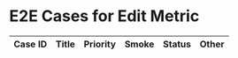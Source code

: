 # E2E Cases for Edit Metric

| Case ID    | Title                                   |  Priority   |   Smoke   | Status | Other |
|------------|-----------------------------------------|-------------|-----------|--------|-------|
